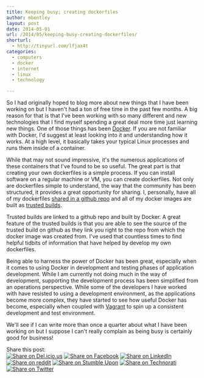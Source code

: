 ```yaml
---
title: Keeping busy; creating dockerfiles
author: mbentley
layout: post
date: 2014-05-01
url: /2014/05/keeping-busy-creating-dockerfiles/
shorturl:
  - http://tinyurl.com/lfjax4t
categories:
  - computers
  - docker
  - internet
  - linux
  - technology

---
```

So I had originally hoped to blog more about new things that I have been working on but I haven't had a ton of free time in the past few months. A big reason for that is that I've been working with so many different and new technologies that I find myself spending a great deal more time just learning new things. One of those things has been <a href="https://www.docker.io/" title="Docker" target="_blank">Docker</a>. If you are not familiar with Docker, I'd suggest at least looking into it and understanding how it works. At a high level, it basically takes your typical Linux processes and runs them inside of a container.

While that may not sound impressive, it's the numerous applications of these containers that I've found to be so useful. The great part is that creating your own dockerfiles is a simple process. If you can install software on a regular machine or VM, you can create dockerfiles. Not only are dockerfiles simple to understand, the way that the community has been structured, it provides a great opportunity for sharing. I, personally, have all of my dockerfiles <a href="https://github.com/mbentley/dockerfiles" target="_blank">shared in a github repo</a> and all of my docker images are built as <a href="https://index.docker.io/u/mbentley/" target="_blank">trusted builds</a>.

Trusted builds are linked to a github repo and built by Docker. A great feature of the trusted builds is that you are able to see the source of the trusted build on github as they link you right to the repo from which the docker image was created from. I've used that countless times to find helpful tidbits of information that have helped by develop my own dockerfiles.

Being able to harness the power of Docker has been great, especially when it comes to using Docker in development and testing phases of application development. While I am currently not doing much in the way of development, supporting the development process has been simplified from an operations perspective. While some of the developers I have worked with have resisted to using a development environment, as the applications become more complex, they have started to see how useful Docker has become, especially when coupled with <a href="http://www.vagrantup.com/" target="_blank">Vagrant</a> to spin up a consistent development and test environment.

We'll see if I can write more than once a quarter about what I have been working on but I suppose I can't really complain as being busy is certainly good for business!

<!-- Social Bookmarks BEGIN -->

<p class="postcats">
  Share this post:<br /><a onclick="window.open(this.href, '_blank', 'scrollbars=yes,menubar=no,height=600,width=750,resizable=yes,toolbar=no,location=no,status=no'); return false;" href="http://del.icio.us/post?url=http://tinyurl.com/lfjax4t&title=Keeping+busy%3B+creating+dockerfiles" rel="nofollow" title="Share on Del.icio.us"><img class="social_img" src="/wp-content/plugins/social-bookmarks/images/delicious.png" title="Share on Del.icio.us" alt="Share on Del.icio.us" /></a> <a onclick="window.open(this.href, '_blank', 'scrollbars=yes,menubar=no,height=600,width=750,resizable=yes,toolbar=no,location=no,status=no'); return false;" href="http://www.facebook.com/sharer.php?u=http://tinyurl.com/lfjax4t" rel="nofollow" title="Share on Facebook"><img class="social_img" src="/wp-content/plugins/social-bookmarks/images/facebook.png" title="Share on Facebook" alt="Share on Facebook" /></a> <a onclick="window.open(this.href, '_blank', 'scrollbars=yes,menubar=no,height=600,width=750,resizable=yes,toolbar=no,location=no,status=no'); return false;" href="http://www.linkedin.com/shareArticle?mini=true&url=http://tinyurl.com/lfjax4t&title=Keeping+busy%3B+creating+dockerfiles" rel="nofollow" title="Share on LinkedIn"><img class="social_img" src="/wp-content/plugins/social-bookmarks/images/linkedin.png" title="Share on LinkedIn" alt="Share on LinkedIn" /></a> <a onclick="window.open(this.href, '_blank', 'scrollbars=yes,menubar=no,height=600,width=750,resizable=yes,toolbar=no,location=no,status=no'); return false;" href="http://reddit.com/submit?url=http://tinyurl.com/lfjax4t&title=Keeping+busy%3B+creating+dockerfiles" rel="nofollow" title="Share on reddit"><img class="social_img" src="/wp-content/plugins/social-bookmarks/images/reddit.png" title="Share on reddit" alt="Share on reddit" /></a> <a onclick="window.open(this.href, '_blank', 'scrollbars=yes,menubar=no,height=600,width=750,resizable=yes,toolbar=no,location=no,status=no'); return false;" href="http://www.stumbleupon.com/submit?url=http://tinyurl.com/lfjax4t&title=Keeping+busy%3B+creating+dockerfiles" rel="nofollow" title="Share on Stumble Upon"><img class="social_img" src="/wp-content/plugins/social-bookmarks/images/stumbleupon.png" title="Share on Stumble Upon" alt="Share on Stumble Upon" /></a> <a onclick="window.open(this.href, '_blank', 'scrollbars=yes,menubar=no,height=600,width=750,resizable=yes,toolbar=no,location=no,status=no'); return false;" href="http://www.technorati.com/faves?add=http://tinyurl.com/lfjax4t" rel="nofollow" title="Share on Technorati"><img class="social_img" src="/wp-content/plugins/social-bookmarks/images/technorati.png" title="Share on Technorati" alt="Share on Technorati" /></a> <a onclick="window.open(this.href, '_blank', 'scrollbars=yes,menubar=no,height=600,width=750,resizable=yes,toolbar=no,location=no,status=no'); return false;" href="http://twitter.com/home/?status=Keeping+busy%3B+creating+dockerfiles+@+http://tinyurl.com/lfjax4t" rel="nofollow" title="Share on Twitter"><img class="social_img" src="/wp-content/plugins/social-bookmarks/images/twitter.png" title="Share on Twitter" alt="Share on Twitter" /></a> <br />
</p>

<!-- Social Bookmarks END -->

